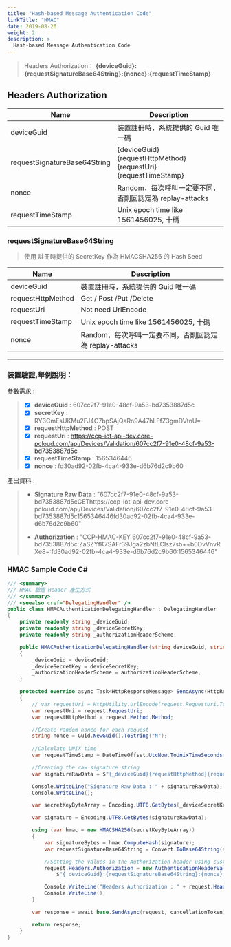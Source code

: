 ```yaml
---
title: "Hash-based Message Authentication Code"
linkTitle: "HMAC"
date: 2019-08-26
weight: 2
description: >
  Hash-based Message Authentication Code
---
```


> Headers Authorization：
> **{deviceGuid}:{requestSignatureBase64String}:{nonce}:{requestTimeStamp}**

## Headers Authorization

| Name | Description |
| ---- | ----------- |
| deviceGuid | 裝置註冊時，系統提供的 Guid 唯一碼 |
| requestSignatureBase64String | {deviceGuid}{requestHttpMethod}{requestUri}{requestTimeStamp} |
| nonce | Random，每次呼叫一定要不同，否則回認定為 replay-attacks |
| requestTimeStamp | Unix epoch time like 1561456025, 十碼 |

### requestSignatureBase64String
> 使用 註冊時提供的 SecretKey 作為 HMACSHA256 的 Hash Seed

| Name | Description |
| ---- | ----------- |
| deviceGuid | 裝置註冊時，系統提供的 Guid 唯一碼 |
| requestHttpMethod | Get / Post /Put /Delete |
| requestUri | Not need UrlEncode |
| requestTimeStamp | Unix epoch time like 1561456025, 十碼 |
| nonce | Random，每次呼叫一定要不同，否則回認定為 replay-attacks |

---

### 裝置驗證,舉例說明：

參數需求 :

> - [x] **deviceGuid** : 607cc2f7-91e0-48cf-9a53-bd7353887d5c
> - [x] **secretKey** : RY3CmEsUKMu2FJ4C7bpSAjQaRn9A47hLFfZ3gmDVtnU=
> - [x] **requestHttpMethod** : POST
> - [x] **requestUri** : https://ccp-iot-api-dev.core-pcloud.com/api/Devices/Validation/607cc2f7-91e0-48cf-9a53-bd7353887d5c
> - [x] **requestTimeStamp** : 1565346446
> - [x] **nonce** : fd30ad92-02fb-4ca4-933e-d6b76d2c9b60
>

產出資料 :

> * **Signature Raw Data** : "607cc2f7-91e0-48cf-9a53-bd7353887d5cGEThttps://ccp-iot-api-dev.core-pcloud.com/api/Devices/Validation/607cc2f7-91e0-48cf-9a53-bd7353887d5c1565346446fd30ad92-02fb-4ca4-933e-d6b76d2c9b60"
>
> * **Authorization** : "CCP-HMAC-KEY 607cc2f7-91e0-48cf-9a53-bd7353887d5c:ZaSZYfK7SAFr39Jga2zbNtLCIsz7sb++b0DvVnvRXe8=:fd30ad92-02fb-4ca4-933e-d6b76d2c9b60:1565346446"
>

### HMAC Sample Code C#
```csharp
/// <summary>
/// HMAC 驗證 Header 產生方式
/// </summary>
/// <seealso cref="DelegatingHandler" />
public class HMACAuthenticationDelegatingHandler : DelegatingHandler
{
    private readonly string _deviceGuid;
    private readonly string _deviceSecretKey;
    private readonly string _authorizationHeaderScheme;

    public HMACAuthenticationDelegatingHandler(string deviceGuid, string deviceSecretKey, string authorizationHeaderScheme)
    {
        _deviceGuid = deviceGuid;
        _deviceSecretKey = deviceSecretKey;
        _authorizationHeaderScheme = authorizationHeaderScheme;
    }

    protected override async Task<HttpResponseMessage> SendAsync(HttpRequestMessage request, CancellationToken cancellationToken)
    {
        // var requestUri = HttpUtility.UrlEncode(request.RequestUri.ToString());
        var requestUri = request.RequestUri;
        var requestHttpMethod = request.Method.Method;

        //Create random nonce for each request
        string nonce = Guid.NewGuid().ToString("N");
        
        //Calculate UNIX time
        var requestTimeStamp = DateTimeOffset.UtcNow.ToUnixTimeSeconds().ToString();

        //Creating the raw signature string
        var signatureRawData = $"{_deviceGuid}{requestHttpMethod}{requestUri}{requestTimeStamp}{nonce}";

        Console.WriteLine("Signature Raw Data : " + signatureRawData);
        Console.WriteLine();

        var secretKeyByteArray = Encoding.UTF8.GetBytes(_deviceSecretKey);

        var signature = Encoding.UTF8.GetBytes(signatureRawData);

        using (var hmac = new HMACSHA256(secretKeyByteArray))
        {
            var signatureBytes = hmac.ComputeHash(signature);
            var requestSignatureBase64String = Convert.ToBase64String(signatureBytes);

            //Setting the values in the Authorization header using custom scheme
            request.Headers.Authorization = new AuthenticationHeaderValue(_authorizationHeaderScheme,
                $"{_deviceGuid}:{requestSignatureBase64String}:{nonce}:{requestTimeStamp}");

            Console.WriteLine("Headers Authorization : " + request.Headers.Authorization);
            Console.WriteLine();
        }

        var response = await base.SendAsync(request, cancellationToken);

        return response;
    }
}
```